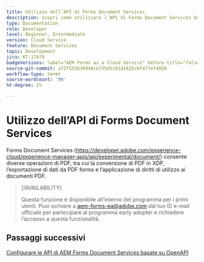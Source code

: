 ```yaml
---
title: Utilizzo dell’API di Forms Document Services
description: Scopri come utilizzare l’API di Forms Document Services basata su OpenAPI
type: Documentation
role: Developer
level: Beginner, Intermediate
version: Cloud Service
feature: Document Services
topic: Development
jira: KT-17479
badgeVersions: label="AEM Forms as a Cloud Service" before-title="false"
source-git-commit: a72f533b36940ce735d5c01d1625c6f477ef4850
workflow-type: tm+mt
source-wordcount: '90'
ht-degree: 2%

---
```


# Utilizzo dell’API di Forms Document Services

Forms Document Services (https://developer.adobe.com/experience-cloud/experience-manager-apis/api/experimental/document/) consente diverse operazioni di PDF, tra cui la conversione di PDF in XDP, l’esportazione di dati da PDF forms e l’applicazione di diritti di utilizzo ai documenti PDF.

>[!AVAILABILITY]
>
>Questa funzione è disponibile all’interno del programma per i primi utenti. Puoi scrivere a aem-forms-ea@adobe.com dal tuo ID e-mail ufficiale per partecipare al programma early adopter e richiedere l’accesso a questa funzionalità.


## Passaggi successivi

[Configurare le API di AEM Forms Document Services basate su OpenAPI](using-open-api.md)
